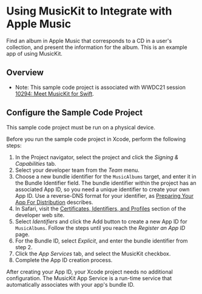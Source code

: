 # Using MusicKit to Integrate with Apple Music

Find an album in Apple Music that corresponds to a CD in a user's collection, and present the information for the album.
This is an example app of using MusicKit.

## Overview

- Note: This sample code project is associated with WWDC21 session [10294: Meet MusicKit for Swift](https://developer.apple.com/wwdc21/10294/).

## Configure the Sample Code Project

This sample code project must be run on a physical device.

Before you run the sample code project in Xcode, perform the following steps:

1. In the Project navigator, select the project and click the *Signing & Capabilities* tab.
2. Select your developer team from the *Team* menu.
3. Choose a new bundle identifier for the `MusicAlbums` target, and enter it in the Bundle Identifier field. The bundle identifier within the project has an associated App ID, so you need a unique identifier to create your own App ID. Use a reverse-DNS format for your identifier, as [Preparing Your App For Distribution](https://developer.apple.com/documentation/xcode/preparing-your-app-for-distribution) describes.
4. In Safari, visit the [Certificates, Identifiers, and Profiles](https://developer.apple.com/account/resources) section of the developer web site.
5. Select *Identifiers* and click the Add button to create a new App ID for `MusicAlbums`. Follow the steps until you reach the *Register an App ID* page.
6. For the Bundle ID, select *Explicit*, and enter the bundle identifier from step 2.
7. Click the *App Services* tab, and select the MusicKit checkbox.
8. Complete the App ID creation process.

After creating your App ID, your Xcode project needs no additional configuration. The MusicKit App Service is a run-time service that automatically associates with your app's bundle ID.
